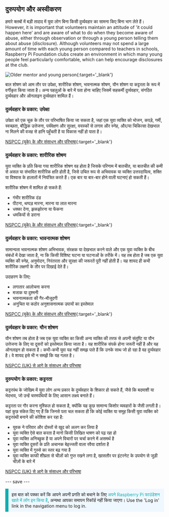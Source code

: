 ## दुरुपयोग और अस्वीकरण

हमारे क्लबों में बड़ी तादाद में युवा लोग बिना किसी दुर्व्यवहार का सामना किए बिना भाग लेते हैं। However, it is important that volunteers maintain an attitude of 'it could happen here' and are aware of what to do when they become aware of abuse, either through observation or through a young person telling them about abuse (disclosure). Although volunteers may not spend a large amount of time with each young person compared to teachers in schools, Raspberry Pi Foundation clubs create an environment in which many young people feel particularly comfortable, which can help encourage disclosures at the club.

![Older mentor and young person](images/Safeguarding-Image5-1200x800.png){:target='_blank'}

बाल शोषण को आम तौर पर उपेक्षा, शारीरिक शोषण, भावनात्मक शोषण, यौन शोषण या कट्टरता के रूप में वर्गीकृत किया जाता है। अन्य पहलुओं के बारे में पता होना चाहिए जिसमें सहकर्मी दुर्व्यवहार, संगठित दुर्व्यवहार और ऑनलाइन दुर्व्यवहार शामिल हैं।

### दुर्व्यवहार के प्रकार: उपेक्षा

उपेक्षा को एक चूक के तौर पर परिभाषित किया जा सकता है, जहां एक युवा व्यक्ति को भोजन, कपड़े, गर्मी, स्वच्छता, बौद्धिक उत्तेजना, पर्यवेक्षण और सुरक्षा, वयस्कों से लगाव और स्नेह, और/या चिकित्सा देखभाल ना मिलने की वजह से हानि पहुँचती है या विकास नहीं हो पाता है।

[NSPCC (यूके) के और संसाधन और परिभाषा](https://www.nspcc.org.uk/what-is-child-abuse/types-of-abuse/neglect/){:target='_blank'}

### दुर्व्यवहार के प्रकार: शारीरिक शोषण

युवा व्यक्ति के प्रति किया गया शारीरिक शोषण वह होता है जिसके परिणाम में बातचीत, या बातचीत की कमी से असल या संभावित शारीरिक क्षति होती है, जिसे उचित रूप से अभिवावक या व्यक्ति उत्तरदायित्व, शक्ति या विश्वास के हालातों में नियंत्रित करते हैं। एक बार या बार-बार होने वाली घटनाएं हो सकती हैं।

शारीरिक शोषण में शामिल हो सकते हैं:

* गंभीर शारीरिक दंड
* पीटना, थप्पड़ मारना, मारना या लात मारना
* धक्का देना, झकझोरना या फेंकना
* धमकियों से डराना

[NSPCC (यूके) के और संसाधन और परिभाषा](https://www.nspcc.org.uk/what-is-child-abuse/types-of-abuse/physical-abuse/){:target='_blank'}

### दुर्व्यवहार के प्रकार: भावनात्मक शोषण

सामान्यता भावनात्मक शोषण अभिभावक, संरक्षक या देखभाल करने वाले और एक युवा व्यक्ति के बीच संबंधों में देखा जाता है, ना कि किसी विशिष्ट घटना या घटनाओं के तरीके में। यह तब होता है जब एक युवा व्यक्ति की स्नेह, अनुमोदन, निरंतरता और सुरक्षा की जरूरतें पूरी नहीं होती हैं। यह शायद ही कभी शारीरिक लक्षणों के तौर पर दिखाई देते हैं।

उदाहरण के लिए:

* लगातार आलोचना करना
* मजाक या दुश्मनी
* भावनात्मकता की गैर-मौजूदगी
* अनुचित या कठोर अनुशासनात्मक उपायों का इस्तेमाल

[NSPCC (यूके) के और संसाधन और परिभाषा](https://www.nspcc.org.uk/what-is-child-abuse/types-of-abuse/emotional-abuse/){:target='_blank'}

### दुर्व्यवहार के प्रकार: यौन शोषण

यौन शोषण तब होता है जब एक युवा व्यक्ति का किसी अन्य व्यक्ति की तरफ से अपनी संतुष्टि या यौन उत्तेजना के लिए या दूसरों को इस्तेमाल किया जाता है। यह शारीरिक संपर्क होना जरूरी नहीं है और यह ऑनलाइन हो सकता है। कभी-कभी युवा यह नहीं समझ पाते हैं कि उनके साथ जो हो रहा है वह दुर्व्यवहार है। वे शायद इसे भी न समझें कि यह गलत है।

[NSPCC (UK) से आगे के संसाधन और परिभाषा](https://www.nspcc.org.uk/what-is-child-abuse/types-of-abuse/child-sexual-abuse/)

### दुरुपयोग के प्रकार: कट्टरता

कट्टरपंथ के जोखिम में युवा लोग अन्य प्रकार के दुर्व्यवहार के शिकार हो सकते हैं, जैसे कि बदमाशी या भेदभाव, जो उन्हें चरमपंथियों के लिए आसान लक्ष्य बनाते हैं।

कट्टरता पर गौर करना मुश्किल हो सकता है, क्योंकि यह कुछ सामान्य किशोर व्यवहारों के जैसी लगती है। यहां कुछ संकेत दिए गए हैं कि जिनसे पता चल सकता ही कि कोई व्यक्ति या समूह किसी युवा व्यक्ति को कट्टरपंथी बनाने की कोशिश कर रहा है:

- युवक ने परिवार और दोस्तों से खुद को अलग कर लिया है
- युवा व्यक्ति ऐसे बात करता है मानो किसी लिखित भाषण को पढ़ रहा हो
- युवा व्यक्ति अनिच्छुक है या अपने विचारों पर चर्चा करने में असमर्थ है
- युवा व्यक्ति दूसरों के प्रति अचानक बेइज्जती वाला रवैया दर्शाता है
- युवा व्यक्ति में गुस्से का स्तर बढ़ गया है
- युवा व्यक्ति काफी शीघ्रता से चीज़ों को गुप्त रखने लगा है, खासतौर पर इंटरनेट के उपयोग से जुड़ी चीज़ों के बारे में

[NSPCC (UK) से आगे के संसाधन और परिभाषा](https://www.nspcc.org.uk/keeping-children-safe/reporting-abuse/dedicated-helplines/protecting-children-from-radicalisation/)

--- save ---

<p style="border-left: solid; border-width:10px; border-color: #0faeb0; background-color: aliceblue; padding: 10px;">
इस बात को पक्का करें कि आपने अपनी प्रगति को बचाने के लिए <span style="color: #0faeb0">अपने Raspberry Pi फाउंडेशन खाते में लॉग इन किया है</span>, अन्यथा आपका समापन रिकॉर्ड नहीं किया जाएगा। Use the 'Log in' link in the navigation menu to log in.
</p>
